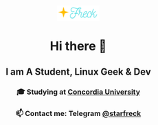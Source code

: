 <p align="center">
  <img src="./logos/StarFreck-logo-transparent.png" alt="StarFreck Logo" style="width: 20%; height: auto;"/>
</p>
<H1 align="center">Hi there 👋</H1>
<H2 align="center">I am A Student, Linux Geek & Dev</H2>
<H3 align="center">🎓 Studying at <a href="https://www.concordia.ca">Concordia University</a></H3>  
<h3 align="center">📫 Contact me: Telegram <a href="https://t.me/starfreck">@starfreck</a></H#>


<!--
**vasuratanpara/vasuratanpara** is a ✨ _special_ ✨ repository because its `README.md` (this file) appears on your GitHub profile.

Here are some ideas to get you started:

- 🔭 I’m currently working on ...
- 🌱 I’m currently learning ...
- 👯 I’m looking to collaborate on ...
- 🤔 I’m looking for help with ...
- 💬 Ask me about ...
- 📫 How to reach me: You can reach me on Telegram @ vasuratanpara
- 😄 Pronouns: ...
- ⚡ Fun fact: ...
-->
 
